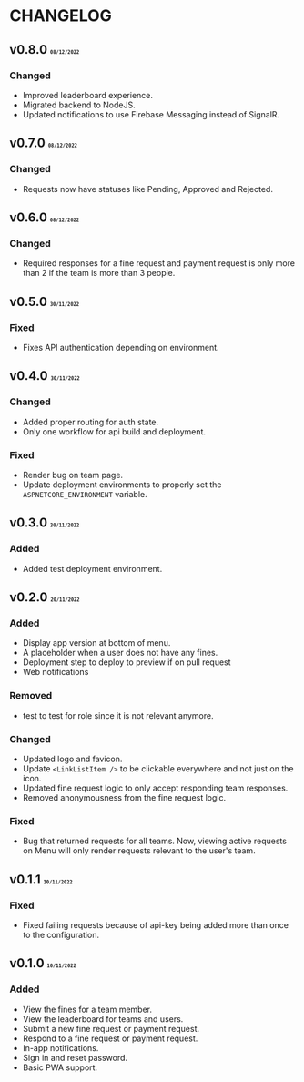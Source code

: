 # CHANGELOG

## v0.8.0 <font size=1>`08/12/2022`</font>
### Changed
- Improved leaderboard experience.
- Migrated backend to NodeJS. 
- Updated notifications to use Firebase Messaging instead of SignalR.  

## v0.7.0 <font size=1>`08/12/2022`</font>
### Changed
- Requests now have statuses like Pending, Approved and Rejected.

## v0.6.0 <font size=1>`08/12/2022`</font>
### Changed
- Required responses for a fine request and payment request is only more than 2 if the team is more than 3 people.

## v0.5.0 <font size=1>`30/11/2022`</font>
### Fixed
- Fixes API authentication depending on environment.

## v0.4.0 <font size=1>`30/11/2022`</font>
### Changed
- Added proper routing for auth state.
- Only one workflow for api build and deployment.

### Fixed
- Render bug on team page.
- Update deployment environments to properly set the `ASPNETCORE_ENVIRONMENT` variable.

## v0.3.0 <font size=1>`30/11/2022`</font>
### Added
- Added test deployment environment.

## v0.2.0 <font size=1>`20/11/2022`</font>
### Added
- Display app version at bottom of menu.
- A placeholder when a user does not have any fines.
- Deployment step to deploy to preview if on pull request
- Web notifications

### Removed
- <LinkListItem /> test to test for <Link /> role since it is not relevant anymore.

### Changed
- Updated logo and favicon.
- Update `<LinkListItem />` to be clickable everywhere and not just on the icon.
- Updated fine request logic to only accept responding team responses.
- Removed anonymousness from the fine request logic.


### Fixed
- Bug that returned requests for all teams. Now, viewing active requests on Menu will only render requests relevant to the user's team.

## v0.1.1 <font size=1>`10/11/2022`</font>

### Fixed
- Fixed failing requests because of api-key being added more than once to the configuration.

## v0.1.0 <font size=1>`10/11/2022`</font>

### Added
- View the fines for a team member.
- View the leaderboard for teams and users. 
- Submit a new fine request or payment request. 
- Respond to a fine request or payment request.
- In-app notifications.
- Sign in and reset password. 
- Basic PWA support.
